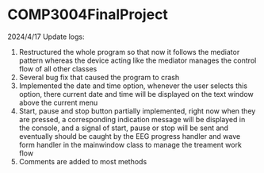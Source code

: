# COMP3004FinalProject
2024/4/17 Update logs:
1. Restructured the whole program so that now it follows the mediator pattern whereas the device acting like the mediator manages the control flow of all other classes
2. Several bug fix that caused the program to crash
3. Implemented the date and time option, whenever the user selects this option, there current date and time will be displayed on the text window above the current menu
4. Start, pause and stop button partially implemented, right now when they are pressed, a corresponding indication message will be displayed in the console, and a signal of start, pause or stop will be sent and eventually should be caught by the EEG progress handler and wave form handler in the mainwindow class to manage the treament work flow
5. Comments are added to most methods
